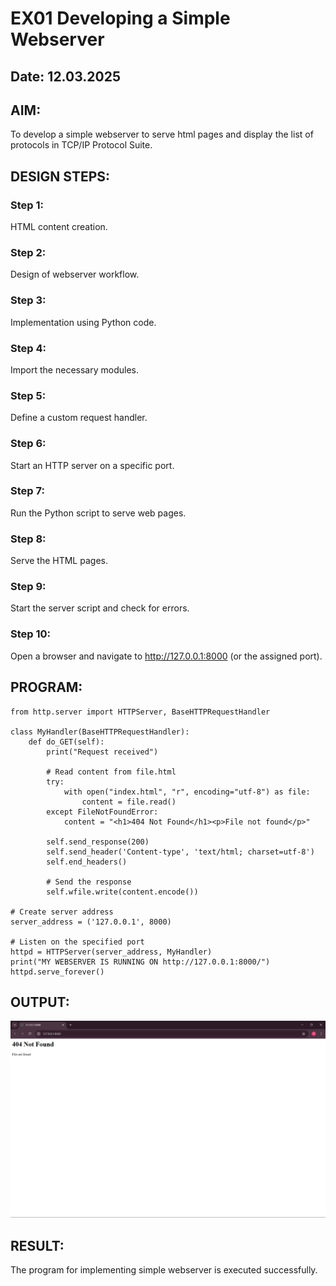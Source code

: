 # EX01 Developing a Simple Webserver
## Date: 12.03.2025

## AIM:
To develop a simple webserver to serve html pages and display the list of protocols in TCP/IP Protocol Suite.

## DESIGN STEPS:
### Step 1: 
HTML content creation.

### Step 2:
Design of webserver workflow.

### Step 3:
Implementation using Python code.

### Step 4:
Import the necessary modules.

### Step 5:
Define a custom request handler.

### Step 6:
Start an HTTP server on a specific port.

### Step 7:
Run the Python script to serve web pages.

### Step 8:
Serve the HTML pages.

### Step 9:
Start the server script and check for errors.

### Step 10:
Open a browser and navigate to http://127.0.0.1:8000 (or the assigned port).

## PROGRAM:
```
from http.server import HTTPServer, BaseHTTPRequestHandler

class MyHandler(BaseHTTPRequestHandler):
    def do_GET(self):
        print("Request received")

        # Read content from file.html
        try:
            with open("index.html", "r", encoding="utf-8") as file:
                content = file.read()
        except FileNotFoundError:
            content = "<h1>404 Not Found</h1><p>File not found</p>"

        self.send_response(200)
        self.send_header('Content-type', 'text/html; charset=utf-8')
        self.end_headers()

        # Send the response
        self.wfile.write(content.encode())

# Create server address
server_address = ('127.0.0.1', 8000)

# Listen on the specified port
httpd = HTTPServer(server_address, MyHandler)
print("MY WEBSERVER IS RUNNING ON http://127.0.0.1:8000/")
httpd.serve_forever()
```

## OUTPUT:

![alt text](image.png)

## RESULT:
The program for implementing simple webserver is executed successfully.

